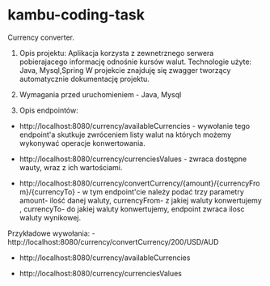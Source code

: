 # kambu-coding-task

Currency converter.
1. Opis projektu:
Aplikacja korzysta z zewnetrznego serwera pobierajacego informację odnośnie kursów walut.
Technologie użyte: Java, Mysql,Spring
W projekcie znajduję się zwagger tworzący automatycznie dokumentację projektu.

2. Wymagania przed uruchomieniem - Java, Mysql

3. Opis endpointów:
  - http://localhost:8080/currency/availableCurrencies - wywołanie tego endpoint'a skutkuje zwróceniem listy 
  walut na których możemy wykonywać operacje konwertowania.
  
  - http://localhost:8080/currency/currenciesValues - zwraca dostępne wauty, wraz z ich wartościami.
  
  - http://localhost:8080/currency/convertCurrency/{amount}/{currencyFrom}/{currencyTo} - w tym endpoint'cie należy podać trzy parametry
  amount- ilość danej waluty, currencyFrom- z jakiej waluty konwertujemy , currencyTo- do jakiej waluty konwertujemy, endpoint zwraca
  ilosc waluty wynikowej.
  
  Przykładowe wywołania:
    - http://localhost:8080/currency/convertCurrency/200/USD/AUD
    
   - http://localhost:8080/currency/availableCurrencies
    
   - http://localhost:8080/currency/currenciesValues
  
 


